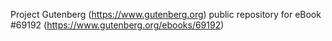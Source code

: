 Project Gutenberg (https://www.gutenberg.org) public repository for
eBook #69192 (https://www.gutenberg.org/ebooks/69192)
